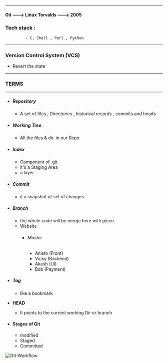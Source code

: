 
---
#### Git ---> Linux Torvalds ---> 2005 

### Tech stack  : 
			 - C, Shell , Perl , Python 


---
### Version Control System (VCS)

- Revert the state 

---
### TERMS

---
- ##### Repository 
	- A set of files , Directories , historical records , commits and heads
	
- ##### Working Tree
	- All the files & dir.  in our Repo
	
- ##### Index
	- Component of .git
	- it's a Staging Area 
	- a layer
	
- ##### Commit
	- it a snapshot of set of changes
	
- ##### Branch 
	- the whole code will be merge here with piece.
	- Website
		- ###### Master
			- Anisto (Front)
			- Vicky (Backend)
			- Akash (UI)
			- Bob (Payment)
	
- ##### Tag
	- like a bookmark
	
- **HEAD**
	- It points to the current working Dir or branch
	
- #### Stages of Git
	- modified 
	- Staged
	- Committed

![Git-Workflow](https://github.com/user-attachments/assets/7fa87ec1-0626-445c-a350-584f7d8e32e9)

